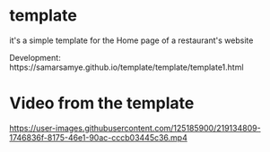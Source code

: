 # template
<p>it's a simple template for the Home page of a restaurant's website</p>
Development: https://samarsamye.github.io/template/template/template1.html
<h1>Video from the template</h1>

https://user-images.githubusercontent.com/125185900/219134809-1746836f-8175-46e1-90ac-cccb03445c36.mp4
